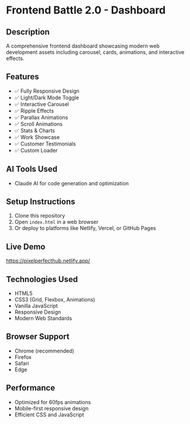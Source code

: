 # Frontend Battle 2.0 - Dashboard

## Description
A comprehensive frontend dashboard showcasing modern web development assets including carousel, cards, animations, and interactive effects.

## Features
- ✅ Fully Responsive Design
- ✅ Light/Dark Mode Toggle
- ✅ Interactive Carousel
- ✅ Ripple Effects
- ✅ Parallax Animations
- ✅ Scroll Animations
- ✅ Stats & Charts
- ✅ Work Showcase
- ✅ Customer Testimonials
- ✅ Custom Loader

## AI Tools Used
- Claude AI for code generation and optimization

## Setup Instructions
1. Clone this repository
2. Open `index.html` in a web browser
3. Or deploy to platforms like Netlify, Vercel, or GitHub Pages

## Live Demo
https://pixelperfecthub.netlify.app/

## Technologies Used
- HTML5
- CSS3 (Grid, Flexbox, Animations)
- Vanilla JavaScript
- Responsive Design
- Modern Web Standards

## Browser Support
- Chrome (recommended)
- Firefox
- Safari
- Edge

## Performance
- Optimized for 60fps animations
- Mobile-first responsive design
- Efficient CSS and JavaScript